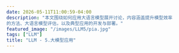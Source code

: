 ```yaml
---
date: 2026-05-11T11:00:59-04:00
description: "本文围绕如何应用大语言模型展开讨论，内容涵盖提升模型效率
的方法、大语言模型评估，以及典型应用的开发与部署。"
featured_image: "/images/LLM5/pia.jpg"
tags: ["LLM"]
title: "LLM - 5.大模型应用"
---
```




&nbsp;